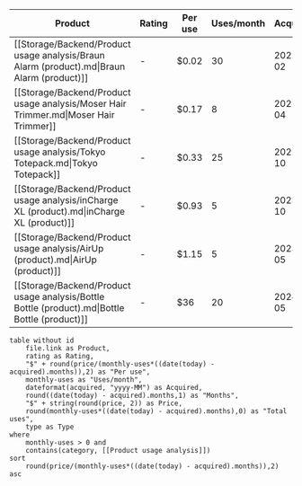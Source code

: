 
<!-- QueryToSerialize: table without id file.link as Product, rating as Rating, "$" + round(price/(monthly-uses*((date(today) -acquired).months)),2) as "Per use", monthly-uses as "Uses/month", dateformat(acquired, "yyyy-MM") as Acquired, round((date(today) - acquired).months,1) as "Months", "$" + string(round(price, 2)) as Price, round(monthly-uses*((date(today) - acquired).months),0) as "Total uses", type as Type where monthly-uses > 0 and contains(category, [[Product usage analysis]]) sort round(price/(monthly-uses*((date(today) - acquired).months)),2) asc -->
<!-- SerializedQuery: table without id file.link as Product, rating as Rating, "$" + round(price/(monthly-uses*((date(today) -acquired).months)),2) as "Per use", monthly-uses as "Uses/month", dateformat(acquired, "yyyy-MM") as Acquired, round((date(today) - acquired).months,1) as "Months", "$" + string(round(price, 2)) as Price, round(monthly-uses*((date(today) - acquired).months),0) as "Total uses", type as Type where monthly-uses > 0 and contains(category, [[Product usage analysis]]) sort round(price/(monthly-uses*((date(today) - acquired).months)),2) asc -->
| Product                                                                                        | Rating | Per use | Uses/month | Acquired | Months | Price | Total uses | Type           |
| ---------------------------------------------------------------------------------------------- | ------ | ------- | ---------- | -------- | ------ | ----- | ---------- | -------------- |
| [[Storage/Backend/Product usage analysis/Braun Alarm (product).md\|Braun Alarm (product)]]     | -      | $0.02   | 30         | 2022-02  | 27.6   | $15   | 828        | Alarm          |
| [[Storage/Backend/Product usage analysis/Moser Hair Trimmer.md\|Moser Hair Trimmer]]           | -      | $0.17   | 8          | 2022-04  | 25.8   | $35   | 206        | Hair Trimmer   |
| [[Storage/Backend/Product usage analysis/Tokyo Totepack.md\|Tokyo Totepack]]                   | -      | $0.33   | 25         | 2022-10  | 19.2   | $160  | 479        | Backpack       |
| [[Storage/Backend/Product usage analysis/inCharge XL (product).md\|inCharge XL (product)]]     | -      | $0.93   | 5          | 2023-10  | 7.3    | $34   | 36         | Charging Cable |
| [[Storage/Backend/Product usage analysis/AirUp (product).md\|AirUp (product)]]                 | -      | $1.15   | 5          | 2023-05  | 12.2   | $70   | 61         | Water Bottle   |
| [[Storage/Backend/Product usage analysis/Bottle Bottle (product).md\|Bottle Bottle (product)]] | -      | $36     | 20         | 2024-05  | 0      | $24   | 1          | Water Bottle   |
<!-- SerializedQuery END -->


```dataview
table without id
	file.link as Product,
	rating as Rating,
	"$" + round(price/(monthly-uses*((date(today) - acquired).months)),2) as "Per use",
	monthly-uses as "Uses/month",
	dateformat(acquired, "yyyy-MM") as Acquired,
	round((date(today) - acquired).months,1) as "Months",
	"$" + string(round(price, 2)) as Price,
	round(monthly-uses*((date(today) - acquired).months),0) as "Total uses",
	type as Type
where
	monthly-uses > 0 and
	contains(category, [[Product usage analysis]])
sort
	round(price/(monthly-uses*((date(today) - acquired).months)),2) asc
```
